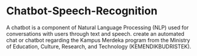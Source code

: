 # Chatbot-Speech-Recognition
 A chatbot is a component of Natural Language Processing (NLP) used for conversations with users through text and speech. create an automated chat or chatbot regarding the Kampus Merdeka program from the Ministry of Education, Culture, Research, and Technology (KEMENDIKBUDRISTEK).
